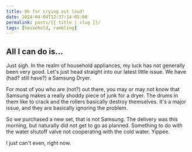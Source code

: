 ```yaml
---
title: Oh for crying out loud!
date: 2024-04-04T12:37:14-05:00
permalink: posts/{{ title | slug }}/
tags: [household, rambling]
---
```


## All I can do is...
Just sigh. In the realm of household appliances, my luck has not generally been very good. Let's just head straight into our latest little issue. We have (had? still have?) a Samsung Dryer.

For most of you who are (not?) out there, you may or may not know that Samsung makes a really shoddy piece of junk for a dryer. The drums in them like to crack and the rollers basically destroy themselves. It's a major issue, and they are basically ignoring the problem.

So we purchased a new set, that is not Samsung. The delivery was this morning, but naturally did not get to go as planned. Something to do with the water shutoff valve not cooperating with the cold water. Yippee.

I just can't even, right now.

